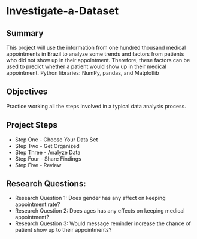 # Investigate-a-Dataset
## Summary
This project will use the information from one hundred thousand medical appointments in Brazil to analyze some trends and factors from patients who did not show up in their appointment. Therefore, these factors can be used to predict whether a patient would show up in their medical appointment.
Python libraries: NumPy, pandas, and Matplotlib

## Objectives
Practice working all the steps involved in a typical data analysis process.

## Project Steps 
- Step One - Choose Your Data Set
- Step Two - Get Organized
- Step Three - Analyze Data
- Step Four - Share Findings
- Step Five - Review

## Research Questions:
- Research Question 1: Does gender has any affect on keeping appointment rate?
- Research Question 2: Does ages has any effects on keeping medical appointment?
- Research Question 3: Would message reminder increase the chance of patient show up to their appointments?

